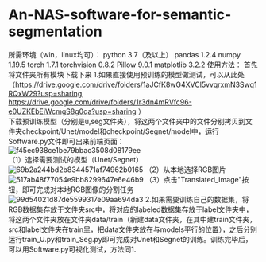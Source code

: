 # An-NAS-software-for-semantic-segmentation
所需环境（win，linux均可）：
python                            3.7（及以上）
pandas                            1.2.4
numpy                             1.19.5
torch                             1.7.1
torchvision                       0.8.2
Pillow                            9.0.1
matplotlib                        3.2.2
使用方法：
首先将文件夹所有模块下载下来
1.如果直接使用预训练的模型做测试，可以从此处（https://drive.google.com/drive/folders/1aJCfK8wG4XVCl5vvqrxmN3Swq1RQxW29?usp=sharing,   https://drive.google.com/drive/folders/1r3dn4mRVfc96-e0UZKEbEiWcmgS8g0qa?usp=sharing  ）  
下载预训练模型（分别是u,seg文件夹），将这两个文件夹中的文件分别拷贝到文件夹checkpoint/Unet/model和checkpoint/Segnet/model中，运行Software.py文件即可出来前端页面：
![f45ec938ce1be79bbac3508d08179ee](https://user-images.githubusercontent.com/42956088/156692085-6b7e2544-73f8-4d39-8215-7de5cee5f398.png)  
（1）选择需要测试的模型（Unet/Segnet）
![69b2a244bd2b8344571af74962b0165](https://user-images.githubusercontent.com/42956088/156692109-445a41a0-c046-41f2-8750-df8447b63b62.png)
（2）从本地选择RGB图片
![517ab48f77054e9bb8299647e6e46b9](https://user-images.githubusercontent.com/42956088/156692140-10e3b478-7f8d-4587-861d-fa0ca644f853.png)
（3）点击"Translated_Image"按钮，即可完成对本地RGB图像的分割任务
![99d54021d87de5599317e09aa694da3](https://user-images.githubusercontent.com/42956088/158728377-65a50f01-2a05-4de1-bd45-7c3dbd8f9551.jpg)
2.如果需要训练自己的数据集，将RGB数据集存放于文件夹src中，将对应的labeled数据集存放于label文件夹中，将这两个文件夹放在文件夹data/train（新建data文件夹，在其中建train文件夹，src和label文件夹在train里，把data文件夹放在与models平行的位置），之后分别运行train_U.py和train_Seg.py即可完成对Unet和Segnet的训练。训练完毕后，可以用Software.py可视化测试，方法同1.
